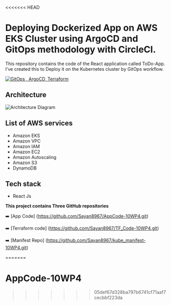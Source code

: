 <<<<<<< HEAD
# Deploying Dockerized App on AWS EKS Cluster using ArgoCD and GitOps methodology with CircleCI.

This repository contains the code of the React application called ToDo-App. I've created this to Deploy it on the Kubernetes cluster by GitOps workflow.

[![GitOps , ArgoCD, Terraform](https://i9.ytimg.com/vi_webp/LgBnbmfsIdA/mqdefault.webp?v=65001550&sqp=CMyFgqgG&rs=AOn4CLB-7wLlJjUqu2q7dOdDMdQRyQ46TA)](https://youtu.be/LgBnbmfsIdA "GitOps|ArgoCD|Terraform")

## Architecture
![Architecture Diagram](https://cdn-images-1.medium.com/max/800/1*T5IRoSoiqT8qnYLUprsRUQ.png)

## List of AWS services
- Amazon EKS 
- Amazon VPC
- Amazon  IAM
- Amazon EC2
- Amazon Autoscaling 
- Amazon S3
- DynamoDB 

## Tech stack

- React Js

**This project contains Three GitHub repositories**

➡️ [App Code] (https://github.com/Sayan8967/AppCode-10WP4.git)

➡️ [Terraform code] (https://github.com/Sayan8967/TF_Code-10WP4.git)

➡️ [Manifest Repo] (https://github.com/Sayan8967/kube_manifest-10WP4.git)

=======
# AppCode-10WP4
>>>>>>> 05def67d328ba797b6741cf71aaf7cecbbf223da
